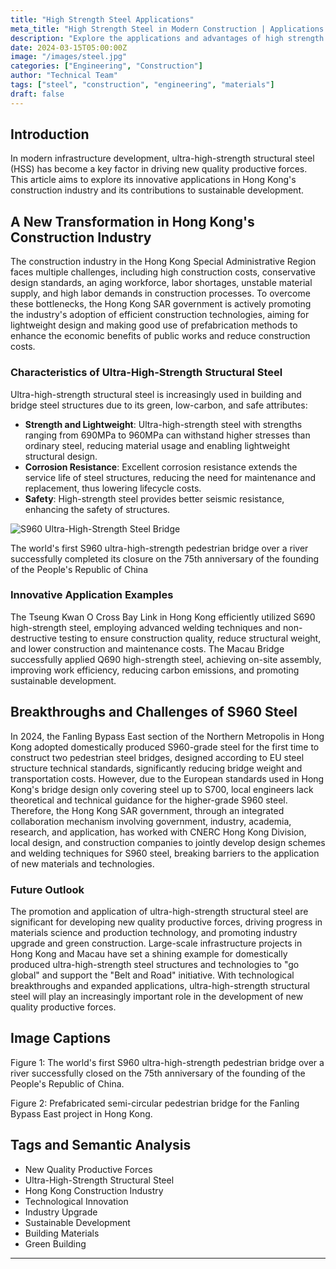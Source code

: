 ```yaml
---
title: "High Strength Steel Applications"
meta_title: "High Strength Steel in Modern Construction | Applications & Benefits"
description: "Explore the applications and advantages of high strength steel in modern construction and engineering projects."
date: 2024-03-15T05:00:00Z
image: "/images/steel.jpg"
categories: ["Engineering", "Construction"]
author: "Technical Team"
tags: ["steel", "construction", "engineering", "materials"]
draft: false
---
```


## Introduction

In modern infrastructure development, ultra-high-strength structural steel (HSS) has become a key factor in driving new quality productive forces. This article aims to explore its innovative applications in Hong Kong's construction industry and its contributions to sustainable development.

## A New Transformation in Hong Kong's Construction Industry

The construction industry in the Hong Kong Special Administrative Region faces multiple challenges, including high construction costs, conservative design standards, an aging workforce, labor shortages, unstable material supply, and high labor demands in construction processes. To overcome these bottlenecks, the Hong Kong SAR government is actively promoting the industry's adoption of efficient construction technologies, aiming for lightweight design and making good use of prefabrication methods to enhance the economic benefits of public works and reduce construction costs.

### Characteristics of Ultra-High-Strength Structural Steel

Ultra-high-strength structural steel is increasingly used in building and bridge steel structures due to its green, low-carbon, and safe attributes:

- **Strength and Lightweight**: Ultra-high-strength steel with strengths ranging from 690MPa to 960MPa can withstand higher stresses than ordinary steel, reducing material usage and enabling lightweight structural design.
- **Corrosion Resistance**: Excellent corrosion resistance extends the service life of steel structures, reducing the need for maintenance and replacement, thus lowering lifecycle costs.
- **Safety**: High-strength steel provides better seismic resistance, enhancing the safety of structures.

<div class="image-container text-center my-8">
  <img src="/images/steel.jpg" alt="S960 Ultra-High-Strength Steel Bridge" class="mx-auto rounded-lg max-w-full md:max-w-[80%] lg:max-w-[70%]">
  <p class="text-sm mt-2 text-gray-600 italic">The world's first S960 ultra-high-strength pedestrian bridge over a river successfully completed its closure on the 75th anniversary of the founding of the People's Republic of China</p>
</div>

### Innovative Application Examples

The Tseung Kwan O Cross Bay Link in Hong Kong efficiently utilized S690 high-strength steel, employing advanced welding techniques and non-destructive testing to ensure construction quality, reduce structural weight, and lower construction and maintenance costs. The Macau Bridge successfully applied Q690 high-strength steel, achieving on-site assembly, improving work efficiency, reducing carbon emissions, and promoting sustainable development.

## Breakthroughs and Challenges of S960 Steel

In 2024, the Fanling Bypass East section of the Northern Metropolis in Hong Kong adopted domestically produced S960-grade steel for the first time to construct two pedestrian steel bridges, designed according to EU steel structure technical standards, significantly reducing bridge weight and transportation costs. However, due to the European standards used in Hong Kong's bridge design only covering steel up to S700, local engineers lack theoretical and technical guidance for the higher-grade S960 steel. Therefore, the Hong Kong SAR government, through an integrated collaboration mechanism involving government, industry, academia, research, and application, has worked with CNERC Hong Kong Division, local design, and construction companies to jointly develop design schemes and welding techniques for S960 steel, breaking barriers to the application of new materials and technologies.

### Future Outlook

The promotion and application of ultra-high-strength structural steel are significant for developing new quality productive forces, driving progress in materials science and production technology, and promoting industry upgrade and green construction. Large-scale infrastructure projects in Hong Kong and Macau have set a shining example for domestically produced ultra-high-strength steel structures and technologies to "go global" and support the "Belt and Road" initiative. With technological breakthroughs and expanded applications, ultra-high-strength structural steel will play an increasingly important role in the development of new quality productive forces.

## Image Captions

Figure 1: The world's first S960 ultra-high-strength pedestrian bridge over a river successfully closed on the 75th anniversary of the founding of the People's Republic of China.

Figure 2: Prefabricated semi-circular pedestrian bridge for the Fanling Bypass East project in Hong Kong.

## Tags and Semantic Analysis

- New Quality Productive Forces
- Ultra-High-Strength Structural Steel
- Hong Kong Construction Industry
- Technological Innovation
- Industry Upgrade
- Sustainable Development
- Building Materials
- Green Building

---
